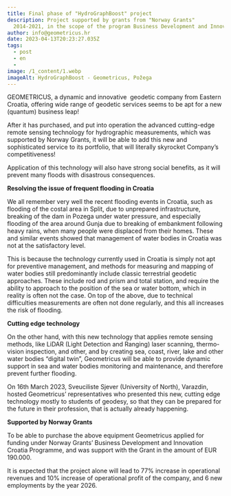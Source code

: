 ```yaml
---
title: Final phase of "HydroGraphBoost" project
description: Project supported by grants from "Norway Grants"
  2014-2021, in the scope of the program Business Development and Innovation Croatia
author: info@geometricus.hr
date: 2023-04-13T20:23:27.035Z
tags:
  - post
  - en
  -
image: /1_content/1.webp
imageAlt: HydroGraphBoost - Geometricus, Požega
---
```

GEOMETRICUS, a dynamic and innovative  geodetic company from Eastern Croatia, offering wide range of geodetic services seems to be apt for a new (quantum) business leap!

After it has purchased, and put into operation the advanced cutting-edge remote sensing technology for hydrographic measurements, which was supported by Norway Grants, it will be able to add this new and sophisticated service to its portfolio, that will literally skyrocket Company’s competitiveness!

Application of this technology will also have strong social benefits, as it will prevent many floods with disastrous consequences.  

**Resolving the issue of frequent flooding in Croatia**

We all remember very well the recent flooding events in Croatia, such as flooding of the costal area in Split, due to unprepared infrastructure, breaking of the dam in Pozega under water pressure, and especially flooding of the area around Gunja due to breaking of embankment following heavy rains, when many people were displaced from their homes. These and similar events showed that management of water bodies in Croatia was not at the satisfactory level.

This is because the technology currently used in Croatia is simply not apt for preventive management, and methods for measuring and mapping of water bodies still predominantly include classic terrestrial geodetic approaches. These include rod and prism and total station, and require the ability to approach to the position of the sea or water bottom, which in reality is often not the case. On top of the above, due to technical difficulties measurements are often not done regularly, and this all increases the risk of flooding.

**Cutting edge technology** 

On the other hand, with this new technology that applies remote sensing methods, like LiDAR (Light Detection and Ranging) laser scanning, thermo-vision inspection, and other, and by creating sea, coast, river, lake and other water bodies “digital twin”, Geometricus will be able to provide dynamic support in sea and water bodies monitoring and maintenance, and therefore prevent further flooding.

On 16th March 2023, Sveuciliste Sjever (University of North), Varazdin, hosted Geometricus’ representatives who presented this new, cutting edge technology mostly to students of geodesy, so that they can be prepared for the future in their profession, that is actually already happening.

**Supported by Norway Grants**

To be able to purchase the above equipment Geometricus applied for funding under Norway Grants’ Business Development and Innovation Croatia Programme, and was support with the Grant in the amount of EUR 190.000.

It is expected that the project alone will lead to 77% increase in operational revenues and 10% increase of operational profit of the company, and 6 new employments by the year 2026.